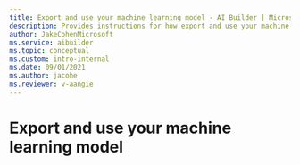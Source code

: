 ```yaml
---
title: Export and use your machine learning model - AI Builder | Microsoft Docs
description: Provides instructions for how export and use your machine learning model in AI Builder to add intelligence to your apps.
author: JakeCohenMicrosoft
ms.service: aibuilder
ms.topic: conceptual
ms.custom: intro-internal
ms.date: 09/01/2021
ms.author: jacohe
ms.reviewer: v-aangie
---
```

# Export and use your machine learning model